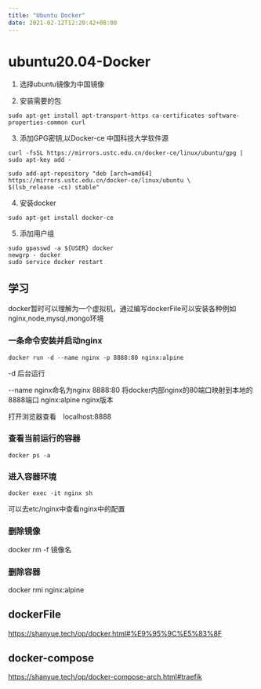 ```yaml
---
title: "Ubuntu Docker"
date: 2021-02-12T12:20:42+08:00
---
```


# ubuntu20.04-Docker

1. 选择ubuntu镜像为中国镜像

2. 安装需要的包

`sudo apt-get install apt-transport-https ca-certificates software-properties-common curl`

3. 添加GPG密钥,以Docker-ce 中国科技大学软件源

`curl -fsSL https://mirrors.ustc.edu.cn/docker-ce/linux/ubuntu/gpg | sudo apt-key add -`

```shell
sudo add-apt-repository "deb [arch=amd64] https://mirrors.ustc.edu.cn/docker-ce/linux/ubuntu \
$(lsb_release -cs) stable"
```

4. 安装docker

`sudo apt-get install docker-ce`

5. 添加用户组

```shell
sudo gpasswd -a ${USER} docker
newgrp - docker
sudo service docker restart
```

## 学习

docker暂时可以理解为一个虚拟机，通过编写dockerFile可以安装各种例如nginx,node,mysql,mongo环境

### 一条命令安装并启动nginx

`docker run -d --name nginx -p 8888:80 nginx:alpine`

-d 后台运行

--name nginx命名为nginx
8888:80 将docker内部nginx的80端口映射到本地的8888端口
nginx:alpine nginx版本

打开浏览器查看　localhost:8888

### 查看当前运行的容器

`docker ps -a`

### 进入容器环境

`docker exec -it nginx sh`

可以去etc/nginx中查看nginx中的配置

### 删除镜像

docker rm -f 镜像名

### 删除容器

docker rmi nginx:alpine

## dockerFile

https://shanyue.tech/op/docker.html#%E9%95%9C%E5%83%8F

## docker-compose

https://shanyue.tech/op/docker-compose-arch.html#traefik